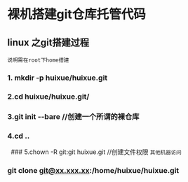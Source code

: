 # 裸机搭建git仓库托管代码
## linux 之git搭建过程
```说明需在root下home搭建```
   ### 1. mkdir -p huixue/huixue.git 
   ### 2.cd huixue/huixue.git/
   ### 3.git init --bare   //创建一个所谓的裸仓库
   ### 4.cd ..
   ### 5.chown -R git:git huixue.git  //创建文件权限 
  ```其他机器访问```
  ### git clone git@xx.xxx.xx:/home/huixue/huixue.git
   
